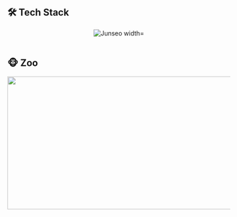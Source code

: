## 🛠️ Tech Stack
<div align="center">
  <img src="https://tech-orbit.wontory.dev/api?title=Junseo&tech=Python,Django,Flutter,Amazon%20Web%20Services&size=500&duration=20" alt="Junseo width="500">
</div>

<br/>

## 🐵 Zoo

<div align="center">
  <a href="https://github.com/devxb/gitanimals">
    <img src="https://render.gitanimals.org/farms/JunseoKR" width="600" height="300"/>
  </a>
</div>
